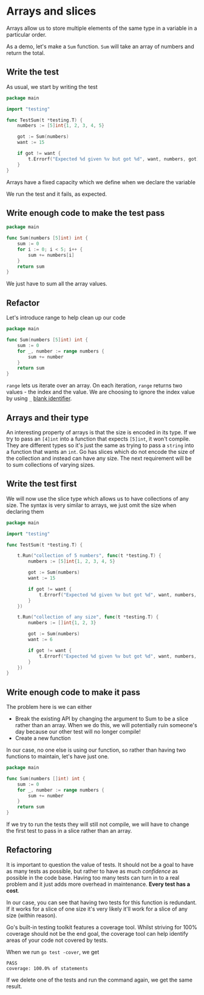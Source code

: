 # Arrays and slices

Arrays allow us to store multiple elements of the same type in a variable in a particular order.

As a demo, let's make a `Sum` function. `Sum` will take an array of numbers and return the total.

## Write the test

As usual, we start by writing the test

```go
package main

import "testing"

func TestSum(t *testing.T) {
    numbers := [5]int{1, 2, 3, 4, 5}

    got := Sum(numbers)
    want := 15

    if got != want {
        t.Errorf("Expected %d given %v but got %d", want, numbers, got)
    }
}
```

Arrays have a fixed capacity which we define when we declare the variable

We run the test and it fails, as expected.

## Write enough code to make the test pass

```go
package main

func Sum(numbers [5]int) int {
    sum := 0
    for i := 0; i < 5; i++ {
        sum += numbers[i]
    }
    return sum
}
```

We just have to sum all the array values.

## Refactor

Let's introduce range to help clean up our code

```go
package main

func Sum(numbers [5]int) int {
    sum := 0
    for _, number := range numbers {
        sum += number
    }
    return sum
}
```

`range` lets us iterate over an array. On each iteration, `range` returns two values - the index and the value. We are choosing to ignore the index value by using `_` [blank identifier](https://go.dev/doc/effective_go#blank).

## Arrays and their type

An interesting property of arrays is that the size is encoded in its type. If we try to pass an `[4]int` into a function that expects `[5]int`, it won't compile. They are different types so it's just the same as trying to pass a `string` into a function that wants an `int`.
Go has slices which do not encode the size of the collection and instead can have any size.
The next requirement will be to sum collections of varying sizes.

## Write the test first

We will now use the slice type which allows us to have collections of any size. The syntax is very similar to arrays, we just omit the size when declaring them

```go
package main

import "testing"

func TestSum(t *testing.T) {

    t.Run("collection of 5 numbers", func(t *testing.T) {
        numbers := [5]int{1, 2, 3, 4, 5}

        got := Sum(numbers)
        want := 15

        if got != want {
            t.Errorf("Expected %d given %v but got %d", want, numbers, got)
        }
    })

    t.Run("collection of any size", func(t *testing.T) {
        numbers := []int{1, 2, 3}

        got := Sum(numbers)
        want := 6

        if got != want {
            t.Errorf("Expected %d given %v but got %d", want, numbers, got)
        }
    })
}
```

## Write enough code to make it pass

The problem here is we can either

- Break the existing API by changing the argument to Sum to be a slice rather than an array. When we do this, we will potentially ruin someone's day because our other test will no longer compile!
- Create a new function

In our case, no one else is using our function, so rather than having two functions to maintain, let's have just one.

```go
package main

func Sum(numbers []int) int {
    sum := 0
    for _, number := range numbers {
        sum += number
    }
    return sum
}
```

If we try to run the tests they will still not compile, we will have to change the first test to pass in a slice rather than an array.

## Refactoring

It is important to question the value of tests. It should not be a goal to have as many tests as possible, but rather to have as much *confidence* as possible in the code base. Having too many tests can turn in to a real problem and it just adds more overhead in maintenance. **Every test has a cost**.

In our case, you can see that having two tests for this function is redundant. If it works for a slice of one size it's very likely it'll work for a slice of any size (within reason).

Go's built-in testing toolkit features a coverage tool. Whilst striving for 100% coverage should not be the end goal, the coverage tool can help identify areas of your code not covered by tests.

When we run `go test -cover`, we get

```text
PASS
coverage: 100.0% of statements
```

If we delete one of the tests and run the command again, we get the same result.
